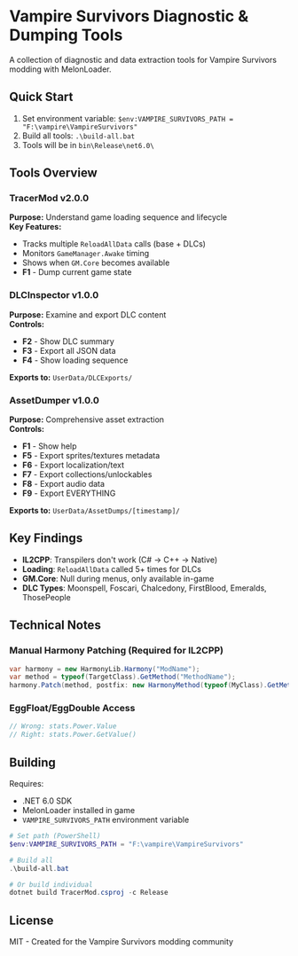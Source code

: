 # Vampire Survivors Diagnostic & Dumping Tools

A collection of diagnostic and data extraction tools for Vampire Survivors modding with MelonLoader.

## Quick Start

1. Set environment variable: `$env:VAMPIRE_SURVIVORS_PATH = "F:\vampire\VampireSurvivors"`
2. Build all tools: `.\build-all.bat`
3. Tools will be in `bin\Release\net6.0\`

## Tools Overview

### TracerMod v2.0.0
**Purpose:** Understand game loading sequence and lifecycle  
**Key Features:**
- Tracks multiple `ReloadAllData` calls (base + DLCs)
- Monitors `GameManager.Awake` timing
- Shows when `GM.Core` becomes available
- **F1** - Dump current game state

### DLCInspector v1.0.0
**Purpose:** Examine and export DLC content  
**Controls:**
- **F2** - Show DLC summary
- **F3** - Export all JSON data
- **F4** - Show loading sequence

**Exports to:** `UserData/DLCExports/`

### AssetDumper v1.0.0
**Purpose:** Comprehensive asset extraction  
**Controls:**
- **F1** - Show help
- **F5** - Export sprites/textures metadata
- **F6** - Export localization/text
- **F7** - Export collections/unlockables
- **F8** - Export audio data
- **F9** - Export EVERYTHING

**Exports to:** `UserData/AssetDumps/[timestamp]/`

## Key Findings

- **IL2CPP**: Transpilers don't work (C# → C++ → Native)
- **Loading**: `ReloadAllData` called 5+ times for DLCs
- **GM.Core**: Null during menus, only available in-game
- **DLC Types**: Moonspell, Foscari, Chalcedony, FirstBlood, Emeralds, ThosePeople

## Technical Notes

### Manual Harmony Patching (Required for IL2CPP)
```csharp
var harmony = new HarmonyLib.Harmony("ModName");
var method = typeof(TargetClass).GetMethod("MethodName");
harmony.Patch(method, postfix: new HarmonyMethod(typeof(MyClass).GetMethod("MyPatch")));
```

### EggFloat/EggDouble Access
```csharp
// Wrong: stats.Power.Value
// Right: stats.Power.GetValue()
```

## Building

Requires:
- .NET 6.0 SDK
- MelonLoader installed in game
- `VAMPIRE_SURVIVORS_PATH` environment variable

```powershell
# Set path (PowerShell)
$env:VAMPIRE_SURVIVORS_PATH = "F:\vampire\VampireSurvivors"

# Build all
.\build-all.bat

# Or build individual
dotnet build TracerMod.csproj -c Release
```

## License

MIT - Created for the Vampire Survivors modding community